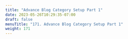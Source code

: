 ```yaml
---
title: "Advance Blog Category Setup Part 1"
date: 2023-05-26T10:29:35-07:00
draft: false
menuTitle: "171. Advance Blog Category Setup Part 1"
weight: 171
---
```


